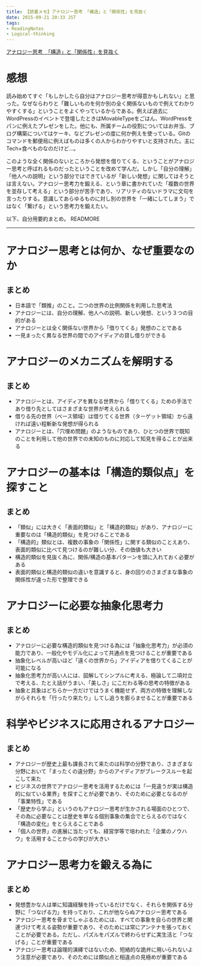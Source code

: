 ```yaml
---
title: 【読書メモ】アナロジー思考　「構造」と「関係性」を見抜く
date: 2015-09-21 20:33 JST
tags:
- ReadingNotes
- Logical-thinking
---
```


[アナロジー思考　「構造」と「関係性」を見抜く](http://www.amazon.co.jp/%E3%82%A2%E3%83%8A%E3%83%AD%E3%82%B8%E3%83%BC%E6%80%9D%E8%80%83-%E7%B4%B0%E8%B0%B7%E5%8A%9F-x/dp/4492556974)

# 感想
読み始めてすぐ「もしかしたら自分はアナロジー思考が得意かもしれない」と思った。なぜならわりと「難しいものを何か別の全く関係ないもので例えてわかりやすくする」ということをよくやっているからである。例えば過去にWordPressのイベントで登壇したときはMovableTypeをごはん、WordPressをパンに例えたプレゼンをした。他にも、所属チームの役割についてはお弁当、ブログ構築についてはケーキ、などプレゼンの度に何か例えを使っている。Gitのコマンドを郵便局に例えばものは多くの人からわかりやすいと支持された。主にTech×食べものなのだけど…。

このような全く関係のないところから発想を借りてくる、ということがアナロジー思考と呼ばれるものだったということを改めて学んだ。しかし「自分の理解」「他人への説明」という部分ではできているが「新しい発想」に関してはそうとは言えない。アナロジー思考力を鍛える、という章に書かれていた「複数の世界を並存して考える」という部分が苦手であり、リアリティのないドラマに文句を言ったりする。意識してあらゆるものに対し別の世界を「一緒にしてしまう」ではなく「繋げる」という思考力を鍛えたい。

以下、自分用要約まとめ。
READMORE

-------------


# アナロジー思考とは何か、なぜ重要なのか

## まとめ
- 日本語で「類推」のこと。二つの世界の比例関係を利用した思考法
- アナロジーには、自分の理解、他人への説明、新しい発想、という３つの目的がある
- アナロジーとは全く関係ない世界から「借りてくる」発想のことである
- 一見まったく異なる世界の間でのアイディアの貸し借りができる

# アナロジーのメカニズムを解明する

## まとめ
- アナロジーとは、アイディアを異なる世界から「借りてくる」ための手法であり借り先としてはさまざまな世界が考えられる
- 借りる先の世界（ベース領域）は借りてくる世界（ターゲット領域）から遠ければ遠い程斬新な発想が得られる
- アナロジーとは、「穴埋め問題」のようなものであり、ひとつの世界で既知のことを利用して他の世界での未知のものに対応して知見を得ることが出来る

# アナロジーの基本は「構造的類似点」を探すこと

## まとめ
- 「類似」には大きく「表面的類似」と「構造的類似」があり、アナロジーに重要なのは「構造的類似」を見つけることである
- 「構造的」類似とは、複数の事象の「関係性」に関する類似のことえあり、表面的類似に比べて見つけるのが難しい分、その価値も大きい
- 構造的類似を見抜く為に、関係/構造の基本パターンを頭に入れておく必要がある
- 表面的類似と構造的類似の違いを意識すると、身の回りのさまざまな事象の関係性が違った形で整理できる

# アナロジーに必要な抽象化思考力

## まとめ
- アナロジーに必要な構造的類似を見つける為には「抽象化思考力」が必須の能力であり、一般化やモデル化によって共通点を見つけることが重要である
- 抽象化レベルが高いほど「遠くの世界から」アイディアを借りてくることが可能になる
- 抽象化思考力が高い人には、図解してシンプルに考える、極論して二項対立で考える、たとえ話がうまい、「美しさ」にこだわる等の思考の特徴がある
- 抽象と具象はどちらか一方だけではうまく機能せず、両方の特徴を理解しながらそれらを「行ったり来たり」してし追うを膨らませることが重要である

# 科学やビジネスに応用されるアナロジー

## まとめ
- アナロジーが歴史上最も課長されて来たのは科学の分野であり、さまざまな分野において「まったくの違分野」からのアイディアがブレークスルーを起こして来た
- ビジネスの世界でアナロジー思考を活用するためには「一見違うが実は構造的に似ている業界」を探すことが必要であり、そのために必要となるのが「事業特性」である
- 「歴史から学ぶ」というのもアナロジー思考が生かされる場面のひとつで、その為に必要なことは歴史を単なる個別事象の集合でとらえるのではなく「構造の変化」をとらえることである
- 「個人の世界」の進展に当たっても、経営学等で培われた「企業のノウハウ」を活用することからの学びが大きい

# アナロジー思考力を鍛える為に

## まとめ
- 発想豊かな人は単に知識経験を持っているだけでなく、それらを関係する分野に「つなげる力」を持っており、これが他ならぬアナロジー思考である
- アナロジー思考を骨までしゃぶるためには、すべての事象を自らの世界と関連づけて考える姿勢が重要であり、そのためには常にアンテナを張っておくことが必要である。ただし、パズルをパズルで終わらせずに実生活と「つなげる」ことが重要である
- アナロジー思考は論理的演繹ではないため、短絡的な詭弁に用いられないよう注意が必要であり、そのためには類似点と相違点の見極めが重要である
